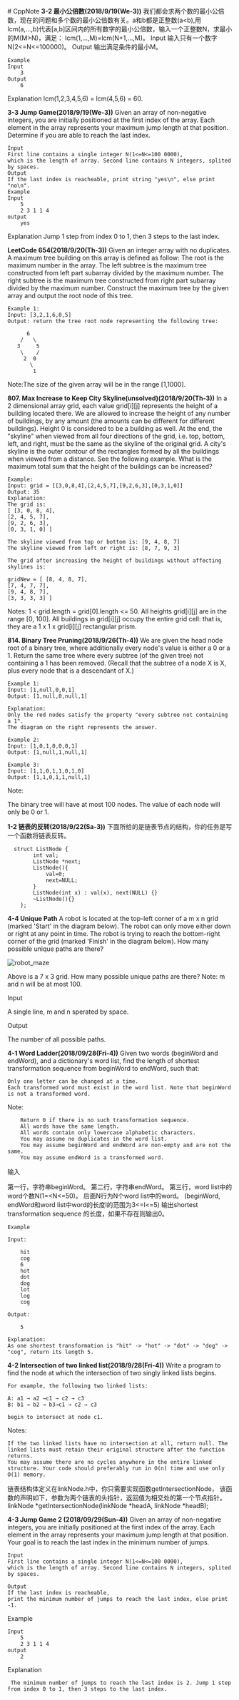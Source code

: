 ﻿﻿﻿﻿﻿﻿﻿﻿﻿﻿﻿﻿﻿# CppNote**3-2 最小公倍数(2018/9/19(We-3))**我们都会求两个数的最小公倍数，现在的问题和多个数的最小公倍数有关。a和b都是正整数(a<b),用lcm(a,…,b)代表[a,b]区间内的所有数字的最小公倍数，输入一个正整数N，求最小的M(M>N)，满足： lcm(1,…,M)=lcm(N+1,…,M)。Input输入只有一个数字N(2<=N<=100000)。Output输出满足条件的最小M。```ExampleInput    3Output    6```Explanation    lcm(1,2,3,4,5,6) = lcm(4,5,6) = 60.**3-3 Jump Game(2018/9/19(We-3))**Given an array of non-negative integers, you are initially positioned at the first index of the array.Each element in the array represents your maximum jump length at that position.Determine if you are able to reach the last index.```InputFirst line contains a single integer N(1<=N<=100 0000), which is the length of array. Second line contains N integers, splited by spaces.OutputIf the last index is reacheable, print string "yes\n", else print "no\n".ExampleInput    5    2 3 1 1 4output    yes```Explanation    Jump 1 step from index 0 to 1, then 3 steps to the last index.**LeetCode 654(2018/9/20(Th-3))** Given an integer array with no duplicates. A maximum tree building on this array is defined as follow:    The root is the maximum number in the array.    The left subtree is the maximum tree constructed from left part subarray divided by the maximum number.    The right subtree is the maximum tree constructed from right part subarray divided by the maximum number.Construct the maximum tree by the given array and output the root node of this tree.```Example 1:Input: [3,2,1,6,0,5]Output: return the tree root node representing the following tree:      6    /   \   3     5    \    /      2  0          \        1```Note:The size of the given array will be in the range [1,1000].**807. Max Increase to Keep City Skyline(unsolved)(2018/9/20(Th-3))**In a 2 dimensional array grid, each value grid[i][j] represents the height of a building located there. We are allowed to increase the height of any number of buildings, by any amount (the amounts can be different for different buildings). Height 0 is considered to be a building as well.At the end, the "skyline" when viewed from all four directions of the grid, i.e. top, bottom, left, and right, must be the same as the skyline of the original grid. A city's skyline is the outer contour of the rectangles formed by all the buildings when viewed from a distance. See the following example.What is the maximum total sum that the height of the buildings can be increased?```Example:Input: grid = [[3,0,8,4],[2,4,5,7],[9,2,6,3],[0,3,1,0]]Output: 35Explanation:The grid is:[ [3, 0, 8, 4],[2, 4, 5, 7],[9, 2, 6, 3],[0, 3, 1, 0] ]The skyline viewed from top or bottom is: [9, 4, 8, 7]The skyline viewed from left or right is: [8, 7, 9, 3]The grid after increasing the height of buildings without affecting skylines is:gridNew = [ [8, 4, 8, 7],[7, 4, 7, 7],[9, 4, 8, 7],[3, 3, 3, 3] ]```Notes:1 < grid.length = grid[0].length <= 50.All heights grid[i][j] are in the range [0, 100].All buildings in grid[i][j] occupy the entire grid cell: that is, they are a 1 x 1 x grid[i][j] rectangular prism.**814. Binary Tree Pruning(2018/9/26(Th-4))**We are given the head node root of a binary tree, where additionally every node's value is either a 0 or a 1.Return the same tree where every subtree (of the given tree) not containing a 1 has been removed.(Recall that the subtree of a node X is X, plus every node that is a descendant of X.)```Example 1:Input: [1,null,0,0,1]Output: [1,null,0,null,1]Explanation:Only the red nodes satisfy the property "every subtree not containing a 1".The diagram on the right represents the answer.Example 2:Input: [1,0,1,0,0,0,1]Output: [1,null,1,null,1]Example 3:Input: [1,1,0,1,1,0,1,0]Output: [1,1,0,1,1,null,1]```Note:The binary tree will have at most 100 nodes.The value of each node will only be 0 or 1.**1-2 链表的反转(2018/9/22(Sa-3))**下面所给的是链表节点的结构，你的任务是写一个函数将链表反转。  ```  struct ListNode {        int val;        ListNode *next;        ListNode(){            val=0;            next=NULL;        }        ListNode(int x) : val(x), next(NULL) {}        ~ListNode(){}    };```**4-4 Unique Path**A robot is located at the top-left corner of a m x n grid (marked 'Start' in the diagram below).The robot can only move either down or right at any point in time. The robot is trying to reach the bottom-right corner of the grid (marked 'Finish' in the diagram below).How many possible unique paths are there?![robot_maze](https://leetcode.com/static/images/problemset/robot_maze.png)Above is a 7 x 3 grid. How many possible unique paths are there?Note: m and n will be at most 100.InputA single line, m and n sperated by space.OutputThe number of all possible paths.**4-1 Word Ladder(2018/09/28(Fri-4))**Given two words (beginWord and endWord), and a dictionary's word list, find the length of shortest transformation sequence from beginWord to endWord, such that:    Only one letter can be changed at a time.    Each transformed word must exist in the word list. Note that beginWord is not a transformed word.Note:```    Return 0 if there is no such transformation sequence.    All words have the same length.    All words contain only lowercase alphabetic characters.    You may assume no duplicates in the word list.    You may assume beginWord and endWord are non-empty and are not the same.    You may assume endWord is a transformed word.```输入第一行，字符串beginWord。 第二行，字符串endWord。 第三行，word list中的word个数N(1=<N<=50)。 后面N行为N个word list中的word。 (beginWord, endWord和word list中word的长度l的范围为3<=l<=5)输出shortest transformation sequence 的长度，如果不存在则输出0。```ExampleInput:    hit    cog    6    hot    dot    dog    lot    log    cogOutput:    5Explanation:As one shortest transformation is "hit" -> "hot" -> "dot" -> "dog" -> "cog", return its length 5.```**4-2 Intersection of two linked list(2018/9/28(Fri-4))**Write a program to find the node at which the intersection of two singly linked lists begins.```For example, the following two linked lists:A: a1 → a2 →c1 → c2 → c3B: b1 → b2 → b3→c1 → c2 → c3begin to intersect at node c1.```Notes:```If the two linked lists have no intersection at all, return null. The linked lists must retain their original structure after the function returns.You may assume there are no cycles anywhere in the entire linked structure. Your code should preferably run in O(n) time and use only O(1) memory.```链表结构体定义在linkNode.h中，你只需要实现函数getIntersectionNode，该函数的声明如下，参数为两个链表的头指针，返回值为相交处的第一个节点指针。linkNode *getIntersectionNode(linkNode *headA, linkNode *headB);**4-3 Jump Game 2 (2018/09/29(Sun-4))**Given an array of non-negative integers, you are initially positioned at the first index of the array.Each element in the array represents your maximum jump length at that position.Your goal is to reach the last index in the minimum number of jumps.```InputFirst line contains a single integer N(1<=N<=100 0000), which is the length of array. Second line contains N integers, splited by spaces.OutputIf the last index is reacheable, print the minimum number of jumps to reach the last index, else print -1.```Example```Input    5    2 3 1 1 4output    2```Explanation``` The minimum number of jumps to reach the last index is 2. Jump 1 step from index 0 to 1, then 3 steps to the last index.```